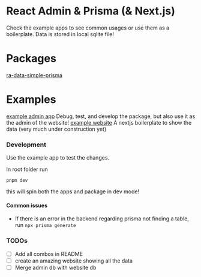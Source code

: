 # React Admin & Prisma (& Next.js)

Check the example apps to see common usages or use them as a boilerplate.
Data is stored in local sqlite file!

# Packages

[ra-data-simple-prisma](./packages/ra-data-simple-prisma/)

# Examples

[example admin app](./apps/admin/) Debug, test, and develop the package, but also use it as the admin of the website!
[example website](./apps/website/) A nextjs boilerplate to show the data (very much under construction yet)

### Development

Use the example app to test the changes.

In root folder run

```
pnpm dev
```

this will spin both the apps and package in dev mode!

#### Common issues

- If there is an error in the backend regarding prisma not finding a table, run `npx prisma generate`

### TODOs

- [ ] Add all combos in README
- [ ] create an amazing website showing all the data
- [ ] Merge admin db with website db
